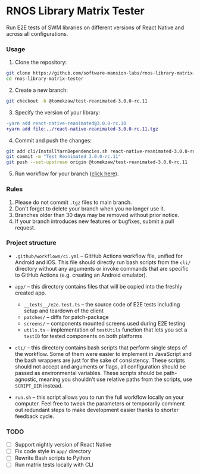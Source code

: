 # RNOS Library Matrix Tester

Run E2E tests of SWM libraries on different versions of React Native and across all configurations.

### Usage

1. Clone the repository:
```sh
git clone https://github.com/software-mansion-labs/rnos-library-matrix-tester
cd rnos-library-matrix-tester
```
2. Create a new branch:
```sh
git checkout -b @tomekzaw/test-reanimated-3.0.0-rc.11
```
3. Specify the version of your library:
```diff
-yarn add react-native-reanimated@3.0.0-rc.10
+yarn add file:../react-native-reanimated-3.0.0-rc.11.tgz
```
4. Commit and push the changes:
```sh
git add cli/InstallYarnDependencies.sh react-native-reanimated-3.0.0-rc.11.tgz
git commit -m "Test Reanimated 3.0.0-rc.11"
git push --set-upstream origin @tomekzaw/test-reanimated-3.0.0-rc.11
```
5. Run workflow for your branch ([click here](https://github.com/software-mansion-labs/rnos-library-matrix-tester/actions/workflows/e2e.yml)).

### Rules

1. Please do not commit `.tgz` files to main branch.
2. Don't forget to delete your branch when you no longer use it.
3. Branches older than 30 days may be removed without prior notice.
4. If your branch introduces new features or bugfixes, submit a pull request.

### Project structure

- `.github/workflows/ci.yml` &ndash; GitHub Actions workflow file, unified for Android and iOS. This file should directly run bash scripts from the `cli/` directory without any arguments or invoke commands that are specific to GitHub Actions (e.g. creating an Android emulator).

- `app/` &ndash; this directory contains files that will be copied into the freshly created app.
  - `__tests__/e2e.test.ts` &ndash; the source code of E2E tests including setup and teardown of the client
  - `patches/` &ndash; diffs for patch-package
  - `screens/` &ndash; components mounted screens used during E2E testing
  - `utils.ts` &ndash; implementation of `testUtils` function that lets you set a `testID` for tested components on both platforms

- `cli/` &ndash; this directory contains bash scripts that perform single steps of the workflow. Some of them were easier to implement in JavaScript and the bash wrappers are just for the sake of consistency. These scripts should not accept and arguments or flags, all configuration should be passed as environmental variables. These scripts should be path-agnostic, meaning you shouldn't use relative paths from the scripts, use `SCRIPT_DIR` instead.

- `run.sh` &ndash; this script allows you to run the full workflow locally on your computer. Feel free to tweak the parameters or temporarily comment out redundant steps to make development easier thanks to shorter feedback cycle.

### TODO

- [ ] Support nightly version of React Native
- [ ] Fix code style in `app/` directory
- [ ] Rewrite Bash scripts to Python
- [ ] Run matrix tests locally with CLI
